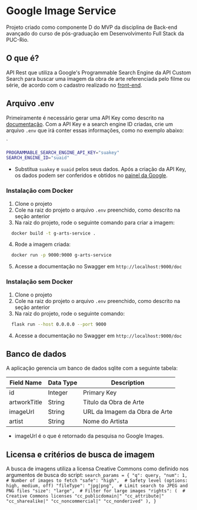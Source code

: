 # Google Image Service

Projeto criado como componente D do MVP da disciplina de Back-end avançado do curso de pós-graduação em Desenvolvimento Full Stack da PUC-Rio. 

## O que é?
API Rest que utiliza a Google's Programmable Search Engine da API Custom Search para buscar uma imagem da obra de arte referenciada pelo filme ou série, de acordo com o cadastro realizado no [front-end](https://github.com/amandagpearce/got-that-ref#send-a-reference).

## Arquivo .env 
Primeiramente é necessário gerar uma API Key como descrito na [documentação](https://developers.google.com/custom-search/v1/introduction?hl=pt-br). Com a API Key e a search engine ID criadas, crie um arquivo `.env` que irá conter essas informações, como no exemplo abaixo:

`
```bash
PROGRAMMABLE_SEARCH_ENGINE_API_KEY="suakey"
SEARCH_ENGINE_ID="suaid"
```

- Substitua `suakey` e `suaid` pelos seus dados. Após a criação da API Key, os dados podem ser conferidos e obtidos no [painel da Google](https://programmablesearchengine.google.com/controlpanel/all).

### Instalação com Docker
1. Clone o projeto
2. Cole na raiz do projeto o arquivo `.env` preenchido, como descrito na seção anterior 
3. Na raiz do projeto, rode o seguinte comando para criar a imagem:
```bash
  docker build -t g-arts-service .
```
4. Rode a imagem criada:
```bash
  docker run -p 9000:9000 g-arts-service
```
5. Acesse a documentação no Swagger em `http://localhost:9000/doc`

### Instalação sem Docker
1. Clone o projeto
2. Cole na raiz do projeto o arquivo `.env` preenchido, como descrito na seção anterior 
3. Na raiz do projeto, rode o seguinte comando:
```bash
  flask run --host 0.0.0.0 --port 9000
```
4. Acesse a documentação no Swagger em `http://localhost:9000/doc`

## Banco de dados 
A aplicação gerencia um banco de dados sqlite com a seguinte tabela:

| Field Name    | Data Type  | Description                  |
| ------------- | ---------- | ---------------------------- |
| id            | Integer    | Primary Key                   |
| artworkTitle  | String     | Título da Obra de Arte       |
| imageUrl      | String     | URL da Imagem da Obra de Arte |
| artist        | String     | Nome do Artista              |

- imageUrl é o que é retornado da pesquisa no Google Images.

## Licensa e critérios de busca de imagem 
A busca de imagens utiliza a licensa Creative Commons como definido nos argumentos de busca do script:
`
    search_params = {
        "q": query,
        "num": 1,  # Number of images to fetch
        "safe": "high",  # Safety level (options: high, medium, off)
        "fileType": "jpg|png",  # Limit search to JPEG and PNG files
        "size": "large",  # Filter for large images
        "rights": (  # Creative Commons licenses
            "cc_publicdomain|"
            "cc_attribute|"
            "cc_sharealike|"
            "cc_noncommercial|"
            "cc_nonderived"
        ),
    }
`
